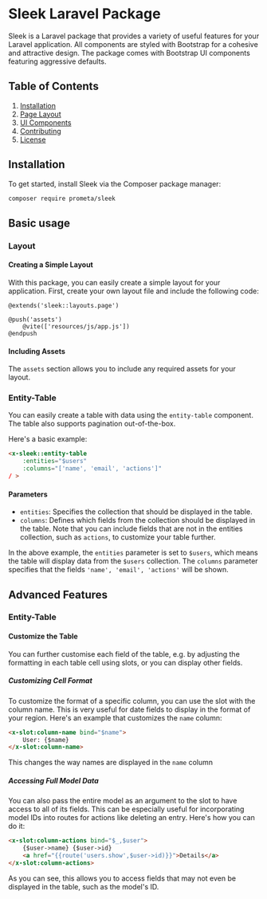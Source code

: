 # Sleek Laravel Package

Sleek is a Laravel package that provides a variety of useful features for your Laravel application. All components are styled with Bootstrap for a cohesive and attractive design. The package comes with Bootstrap UI components featuring aggressive defaults.

## Table of Contents
1. [Installation](#installation)
2. [Page Layout](#page-layout)
3. [UI Components](#ui-components)
4. [Contributing](#contributing)
5. [License](#license)

## Installation

To get started, install Sleek via the Composer package manager:

```bash
composer require prometa/sleek
```

## Basic usage
### Layout
#### Creating a Simple Layout

With this package, you can easily create a simple layout for your application. First, create your own layout file and include the following code:

```blade
@extends('sleek::layouts.page')

@push('assets')
    @vite(['resources/js/app.js'])
@endpush
```
#### Including Assets
The `assets` section allows you to include any required assets for your layout.

### Entity-Table

You can easily create a table with data using the `entity-table` component. The table also supports pagination out-of-the-box.

Here's a basic example:

```html
<x-sleek::entity-table
    :entities="$users"
    :columns="['name', 'email', 'actions']"
/ >
```
#### Parameters

- `entities`: Specifies the collection that should be displayed in the table.
- `columns`: Defines which fields from the collection should be displayed in the table. Note that you can include fields that are not in the entities collection, such as `actions`, to customize your table further.

In the above example, the `entities` parameter is set to `$users`, which means the table will display data from the `$users` collection. The `columns` parameter specifies that the fields `'name', 'email', 'actions'` will be shown.

## Advanced Features
### Entity-Table
#### Customize the Table
You can further customise each field of the table, e.g. by adjusting the formatting in each table cell using slots, or you can display other fields.
##### Customizing Cell Format
To customize the format of a specific column, you can use the slot with the column name. This is very useful for date fields to display in the format of your region. Here's an example that customizes the `name` column:

```html
<x-slot:column-name bind="$name">
    User: {$name}
</x-slot:column-name>
```
This changes the way names are displayed in the `name` column
##### Accessing Full Model Data

You can also pass the entire model as an argument to the slot to have access to all of its fields. This can be especially useful for incorporating model IDs into routes for actions like deleting an entry. Here's how you can do it:

```html
<x-slot:column-actions bind="$_,$user">
    {$user->name} {$user->id}
    <a href="{{route('users.show',$user->id)}}">Details</a>
</x-slot:column-actions>
```

As you can see, this allows you to access fields that may not even be displayed in the table, such as the model's ID.

